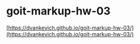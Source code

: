 # goit-markup-hw-03

[https://dvankevich.github.io/goit-markup-hw-03/](https://dvankevich.github.io/goit-markup-hw-03/)
